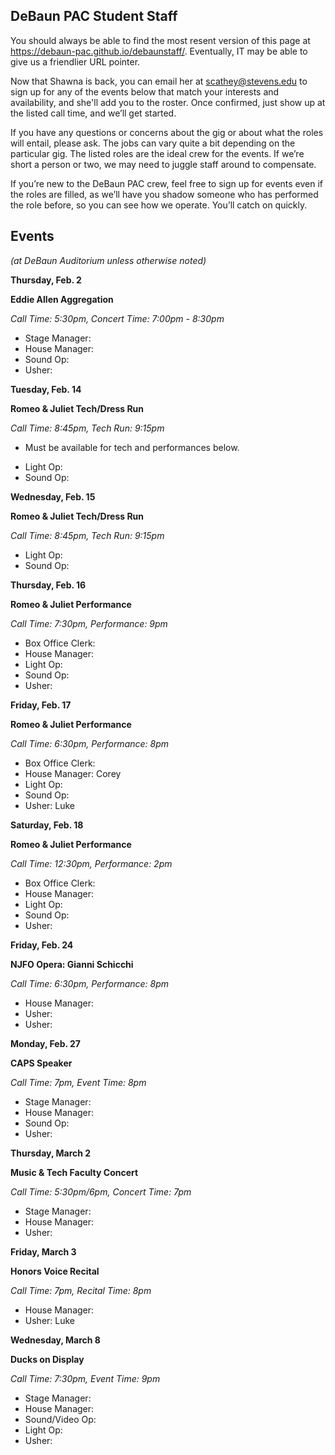 ## DeBaun PAC Student Staff

You should always be able to find the most resent version of this page at <https://debaun-pac.github.io/debaunstaff/>. Eventually, IT may be able to give us a friendlier URL pointer.

Now that Shawna is back, you can email her at <scathey@stevens.edu>  to sign up for any of the events below that match your interests and availability, and she'll add you to the roster. Once confirmed, just show up at the listed call time, and we’ll get started.

If you have any questions or concerns about the gig or about what the roles will entail, please ask. The jobs can vary quite a bit depending on the particular gig. The listed roles are the ideal crew for the events. If we’re short a person or two, we may need to juggle staff around to compensate.

If you’re new to the DeBaun PAC crew, feel free to sign up for events even if the roles are filled, as we’ll have you shadow someone who has performed the role before, so you can see how we operate. You’ll catch on quickly.


## Events
*(at DeBaun Auditorium unless otherwise noted)*



**Thursday, Feb. 2**

**Eddie Allen Aggregation**

*Call Time: 5:30pm, Concert Time: 7:00pm - 8:30pm*

- Stage Manager: 
- House Manager: 
- Sound Op: 
- Usher: 


**Tuesday, Feb. 14**

**Romeo & Juliet Tech/Dress Run** 

*Call Time: 8:45pm, Tech Run: 9:15pm*
* Must be available for tech and performances below.

- Light Op: 
- Sound Op:


**Wednesday, Feb. 15**

**Romeo & Juliet Tech/Dress Run** 

*Call Time: 8:45pm, Tech Run: 9:15pm*

- Light Op: 
- Sound Op:


**Thursday, Feb. 16**

**Romeo & Juliet Performance**

*Call Time: 7:30pm, Performance: 9pm*

- Box Office Clerk: 
- House Manager: 
- Light Op: 
- Sound Op: 
- Usher: 


**Friday, Feb. 17**

**Romeo & Juliet Performance**

*Call Time: 6:30pm, Performance: 8pm*

- Box Office Clerk: 
- House Manager: Corey
- Light Op: 
- Sound Op: 
- Usher: Luke


**Saturday, Feb. 18**

**Romeo & Juliet Performance**

*Call Time: 12:30pm, Performance: 2pm*

- Box Office Clerk:
- House Manager: 
- Light Op: 
- Sound Op: 
- Usher: 


**Friday, Feb. 24**

**NJFO Opera: Gianni Schicchi**

*Call Time: 6:30pm, Performance: 8pm*

- House Manager: 
- Usher: 
- Usher: 


**Monday, Feb. 27**

**CAPS Speaker**

*Call Time: 7pm, Event Time: 8pm*

- Stage Manager: 
- House Manager:
- Sound Op: 
- Usher: 


**Thursday, March 2**

**Music & Tech Faculty Concert**

*Call Time: 5:30pm/6pm, Concert Time: 7pm*

- Stage Manager: 
- House Manager: 
- Usher: 


**Friday, March 3**

**Honors Voice Recital**

*Call Time: 7pm, Recital Time: 8pm*

- House Manager: 
- Usher: Luke


**Wednesday, March 8**

**Ducks on Display**

*Call Time: 7:30pm, Event Time: 9pm*

- Stage Manager: 
- House Manager: 
- Sound/Video Op: 
- Light Op: 
- Usher: 





